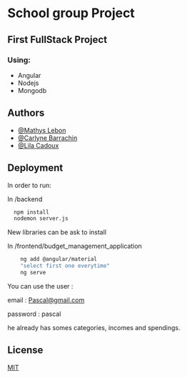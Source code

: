 # School group Project

## First FullStack Project 

###  Using:
- Angular
- Nodejs
- Mongodb



## Authors

- [@Mathys Lebon](https://github.com/SytHamMer)
- [@Carlyne Barrachin](https://github.com/carlyyne)
- [@Lila Cadoux](https://github.com/lilcdx)


## Deployment

In order to run:

In /backend
```bash
  npm install
  nodemon server.js
```
New libraries can be ask to install

In /frontend/budget_management_application
```bash
    ng add @angular/material
    "select first one everytime"
    ng serve
```
You can use the user :

email : Pascal@gmail.com

password : pascal

he already has somes categories, incomes and spendings.
## License

[MIT](https://choosealicense.com/licenses/mit/)

